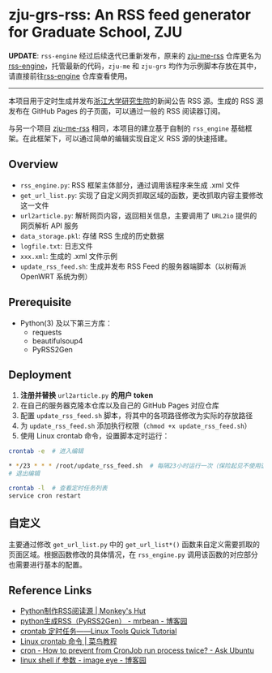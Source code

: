 # zju-grs-rss: An RSS feed generator for Graduate School, ZJU

**UPDATE**: `rss-engine` 经过后续迭代已重新发布，原来的 [zju-me-rss](https://github.com/XinArkh/zju-me-rss) 仓库更名为 [rss-engine](https://github.com/XinArkh/rss-engine)，托管最新的代码，`zju-me` 和 `zju-grs` 均作为示例脚本存放在其中，请直接前往[rss-engine](https://github.com/XinArkh/rss-engine) 仓库查看使用。

---

本项目用于定时生成并发布[浙江大学研究生院](http://www.grs.zju.edu.cn/)的新闻公告 RSS 源。生成的 RSS 源发布在 GitHub Pages 的子页面，可以通过一般的 RSS 阅读器订阅。

与另一个项目 [zju-me-rss](https://github.com/XinArkh/zju-me-rss) 相同，本项目的建立基于自制的 `rss_engine` 基础框架。在此框架下，可以通过简单的编辑实现自定义 RSS 源的快速搭建。

## Overview

- `rss_engine.py`: RSS 框架主体部分，通过调用该程序来生成 .xml 文件
- `get_url_list.py`: 实现了自定义网页抓取区域的函数，更改抓取内容主要修改这一文件
- `url2article.py`: 解析网页内容，返回相关信息，主要调用了 `URL2io` 提供的网页解析 API 服务
- `data_storage.pkl`: 存储 RSS 生成的历史数据
- `logfile.txt`: 日志文件
- `xxx.xml`: 生成的 .xml 文件示例
- `update_rss_feed.sh`: 生成并发布 RSS Feed 的服务器端脚本（以树莓派 OpenWRT 系统为例）

## Prerequisite

- Python(3) 及以下第三方库：
  - requests
  - beautifulsoup4
  - PyRSS2Gen

## Deployment

1. **注册并替换** `url2article.py` **的用户 token**
2. 在自己的服务器克隆本仓库以及自己的 GitHub Pages 对应仓库
3. 配置 `update_rss_feed.sh` 脚本，将其中的各项路径修改为实际的存放路径
4. 为 `update_rss_feed.sh` 添加执行权限（`chmod +x update_rss_feed.sh`）
5. 使用 Linux crontab 命令，设置脚本定时运行：

```bash
crontab -e  # 进入编辑

* */23 * * * /root/update_rss_feed.sh  # 每隔23小时运行一次（保险起见不使用边界值24，未作深究）
# 退出编辑

crontab -l  # 查看定时任务列表
service cron restart
```

## 自定义

主要通过修改 `get_url_list.py` 中的 `get_url_list*()` 函数来自定义需要抓取的页面区域。根据函数修改的具体情况，在 `rss_engine.py` 调用该函数的对应部分也需要进行基本的配置。

## Reference Links

- [Python制作RSS阅读源 | Monkey's Hut](https://monkeyhut.top/2019/06/08/Python%E5%88%B6%E4%BD%9CRSS%E9%98%85%E8%AF%BB%E6%BA%90/)
- [python生成RSS（PyRSS2Gen） - mrbean - 博客园](https://www.cnblogs.com/MrLJC/p/3732373.html)
- [crontab 定时任务——Linux Tools Quick Tutorial](https://linuxtools-rst.readthedocs.io/zh_CN/latest/tool/crontab.html)
- [Linux crontab 命令 | 菜鸟教程](https://www.runoob.com/linux/linux-comm-crontab.html)
- [cron - How to prevent from CronJob run process twice? - Ask Ubuntu](https://askubuntu.com/questions/915690/how-to-prevent-from-cronjob-run-process-twice)
- [linux shell if 参数 - image eye - 博客园](https://www.cnblogs.com/image-eye/archive/2011/08/20/2147015.html)

